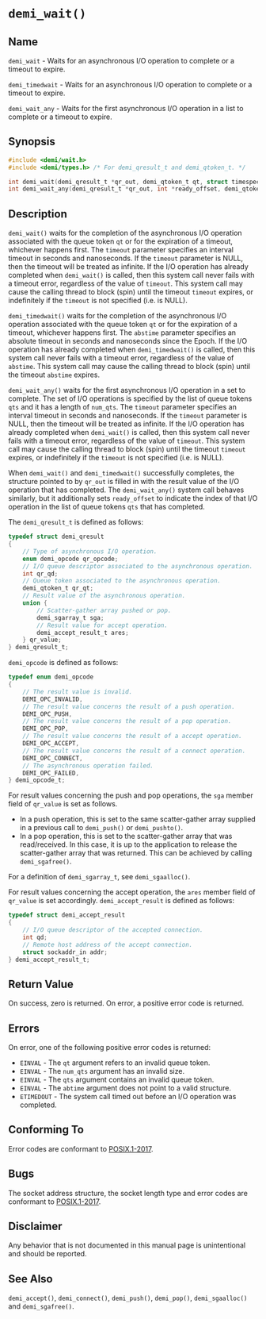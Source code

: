 # `demi_wait()`

## Name

`demi_wait` - Waits for an asynchronous I/O operation to complete or a timeout to expire.

`demi_timedwait` - Waits for an asynchronous I/O operation to complete or a timeout to expire.

`demi_wait_any` - Waits for the first asynchronous I/O operation in a list to complete or a timeout to expire.

## Synopsis

```c
#include <demi/wait.h>
#include <demi/types.h> /* For demi_qresult_t and demi_qtoken_t. */

int demi_wait(demi_qresult_t *qr_out, demi_qtoken_t qt, struct timespec *timeout)
int demi_wait_any(demi_qresult_t *qr_out, int *ready_offset, demi_qtoken_t qts[], int num_qts, struct timespec *timeout);
```

## Description

`demi_wait()` waits for the completion of the asynchronous I/O operation associated with the queue token `qt` or for
the expiration of a timeout, whichever happens first.  The `timeout` parameter specifies an interval timeout in seconds
and nanoseconds.  If the `timeout` parameter is NULL, then the timeout will be treated as infinite.  If the I/O
operation has already completed when `demi_wait()` is called, then this system call never fails with a timeout error, regardless of the value of `timeout`. This system call may cause the calling thread to block (spin) until the timeout `timeout` expires, or indefinitely if the `timeout` is not specified (i.e. is NULL).

`demi_timedwait()` waits for the completion of the asynchronous I/O operation associated with the queue token `qt` or
for the expiration of a timeout, whichever happens first. The `abstime` parameter specifies an absolute timeout in
seconds and nanoseconds since the Epoch.  If the I/O operation has already completed when `demi_timedwait()` is called,
then this system call never fails with a timeout error, regardless of the value of `abstime`. This system call may cause
the calling thread to block (spin) until the timeout `abstime` expires.

`demi_wait_any()` waits for the first asynchronous I/O operation in a set to complete. The set of I/O operations is
specified by the list of queue tokens `qts` and it has a length of `num_qts`.  The `timeout` parameter specifies an
interval timeout in seconds and nanoseconds.  If the `timeout` parameter is NULL, then the timeout will be treated as
infinite.  If the I/O operation has already completed when `demi_wait()` is called, then this system call never fails
with a timeout error, regardless of the value of `timeout`. This system call may cause the calling thread to block
(spin) until the timeout `timeout` expires, or indefinitely if the `timeout` is not specified (i.e. is NULL).

When `demi_wait()` and `demi_timedwait()` successfully completes, the structure pointed to by `qr_out` is filled in with
the result value of the I/O operation that has completed. The `demi_wait_any()` system call behaves similarly, but it
additionally sets `ready_offset` to indicate the index of that I/O operation in the list of queue tokens `qts` that has
completed.

The `demi_qresult_t` is defined as follows:

```c
typedef struct demi_qresult
{
    // Type of asynchronous I/O operation.
    enum demi_opcode qr_opcode;
    // I/O queue descriptor associated to the asynchronous operation.
    int qr_qd;
    // Queue token associated to the asynchronous operation.
    demi_qtoken_t qr_qt;
    // Result value of the asynchronous operation.
    union {
        // Scatter-gather array pushed or pop.
        demi_sgarray_t sga;
        // Result value for accept operation.
        demi_accept_result_t ares;
    } qr_value;
} demi_qresult_t;
```

`demi_opcode` is defined as follows:

```c
typedef enum demi_opcode
{
    // The result value is invalid.
    DEMI_OPC_INVALID,
    // The result value concerns the result of a push operation.
    DEMI_OPC_PUSH,
    // The result value concerns the result of a pop operation.
    DEMI_OPC_POP,
    // The result value concerns the result of a accept operation.
    DEMI_OPC_ACCEPT,
    // The result value concerns the result of a connect operation.
    DEMI_OPC_CONNECT,
    // The asynchronous operation failed.
    DEMI_OPC_FAILED,
} demi_opcode_t;
```

For result values concerning the push and pop operations, the `sga` member field of `qr_value` is set as follows.

- In a push operation, this is set to the same scatter-gather array supplied in a previous call to `demi_push()` or
`demi_pushto()`.
- In a pop operation, this is set to the scatter-gather array that was read/received. In this case, it is up to the
application to release the scatter-gather array that was returned. This can be achieved by calling `demi_sgafree()`.

For a definition of `demi_sgarray_t`, see `demi_sgaalloc()`.

For result values concerning the accept operation, the `ares` member field of `qr_value` is set accordingly.
`demi_accept_result` is defined as follows:

```c
typedef struct demi_accept_result
{
    // I/O queue descriptor of the accepted connection.
    int qd;
    // Remote host address of the accept connection.
    struct sockaddr_in addr;
} demi_accept_result_t;
```

## Return Value

On success, zero is returned. On error, a positive error code is returned.

## Errors

On error, one of the following positive error codes is returned:

- `EINVAL` - The `qt` argument refers to an invalid queue token.
- `EINVAL` - The `num_qts` argument has an invalid size.
- `EINVAL` - The `qts` argument contains an invalid queue token.
- `EINVAL` - The `abtime` argument does not point to a valid structure.
- `ETIMEDOUT` - The system call timed out before an I/O operation was completed.

## Conforming To

Error codes are conformant to [POSIX.1-2017](https://pubs.opengroup.org/onlinepubs/9699919799/nframe.html).

## Bugs

The socket address structure, the socket length type and error codes are conformant to
[POSIX.1-2017](https://pubs.opengroup.org/onlinepubs/9699919799/nframe.html).

## Disclaimer

Any behavior that is not documented in this manual page is unintentional and should be reported.

## See Also

`demi_accept()`, `demi_connect()`, `demi_push()`, `demi_pop()`, `demi_sgaalloc()` and `demi_sgafree()`.
